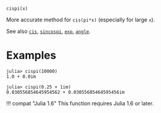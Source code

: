 ```
cispi(x)
```

More accurate method for `cis(pi*x)` (especially for large `x`).

See also [`cis`](@ref), [`sincospi`](@ref), [`exp`](@ref), [`angle`](@ref).

# Examples

```jldoctest
julia> cispi(10000)
1.0 + 0.0im

julia> cispi(0.25 + 1im)
0.030556854645954562 + 0.03055685464595456im
```

!!! compat "Julia 1.6"
    This function requires Julia 1.6 or later.


